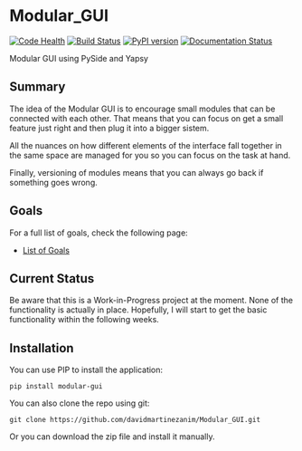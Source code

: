 Modular_GUI
===========

[![Code Health][landscape]][landscape_repo] 
[![Build Status][travis]][travis_repo] 
[![PyPI version][pypi]][pypi_repo] 
[![Documentation Status](https://readthedocs.org/projects/modular-gui/badge/?version=latest)](http://modular-gui.readthedocs.org/en/latest/?badge=latest)

Modular GUI using PySide and Yapsy

## Summary

The idea of the Modular GUI is to encourage small modules that can be connected with each other. That means that you can focus on get a small feature just right and then plug it into a bigger sistem.

All the nuances on how different elements of the interface fall together in the same space are managed for you so you can focus on the task at hand.

Finally, versioning of modules means that you can always go back if something goes wrong.

## Goals

For a full list of goals, check the following page:
* [List of Goals][log]

## Current Status

Be aware that this is a Work-in-Progress project at the moment. None of the functionality is actually in place. Hopefully, I will start to get the basic functionality within the following weeks.

## Installation

You can use PIP to install the application:

`pip install modular-gui`

You can also clone the repo using git:

`git clone https://github.com/davidmartinezanim/Modular_GUI.git`

Or you can download the zip file and install it manually.

[travis]: https://travis-ci.org/davidmartinezanim/Modular_GUI.svg?branch=master
[travis_repo]: https://travis-ci.org/davidmartinezanim/Modular_GUI
[landscape]: https://landscape.io/github/davidmartinezanim/Modular_GUI/master/landscape.png
[landscape_repo]: https://landscape.io/github/davidmartinezanim/Modular_GUI/master
[pypi]:https://badge.fury.io/py/modular-gui.svg
[pypi_repo]:http://badge.fury.io/py/modular-gui

[log]:https://github.com/davidmartinezanim/Modular_GUI/wiki/Goals
